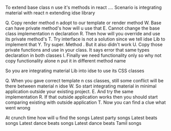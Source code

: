 To extend base class n use it's methods in react .... Scenario is integrating material with react n extending idse library

Q. Copy render method n adopt to our template or render method
W. Base can have private method's how will u use that
E. Cannot change the base class implementation n declaration
R. Then how will you override  and use its private method's
T. Try interface is not a solution since we tell idse Lib to implement that
Y. Try super. Method . But it also didn't work
U. Copy those private functions and use in your class. It says error that same types declaration in both classes
I. Finally we need functionality only so why not copy functionality alone n put it in different method name


So you are integrating material Lib into idse to use its CSS classes

Q. When you gave correct template n css classes, still some conflict will be there between material n idse
W. So start integrating material in minimal application outside your existing project.
E. And try the same implementation
R. If that outside application works then you should start comparing existing with outside application
T. Now you can find a clue what went wrong

At crunch time how will u find the songs   Latest party songs Latest beats songs Latest dance beats songs Latest dance beats Tamil songs
